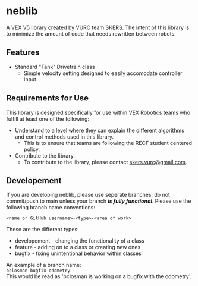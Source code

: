# neblib
A VEX V5 library created by VURC team SKERS. The intent of this library is to minimize the amount of code that needs rewritten between robots.

## Features
* Standard "Tank" Drivetrain class
  * Simple velocity setting designed to easily accomodate controller input

## Requirements for Use
This library is designed specifically for use within VEX Robotics teams who fulfill at least one of the following:

* Understand to a level where they can explain the different algorithms and control methods used in this library.  
  * This is to ensure that teams are following the RECF student centered policy.
* Contribute to the library.
  * To contribute to the library, please contact skers.vurc@gmail.com.

## Developement
If you are developing neblib, please use seperate branches, do not commit/push to main unless your branch ***is fully functional***. Please use the following branch name conventions:  

`<name or GitHub username>-<type>-<area of work>`

These are the different types:
* developement - changing the functionality of a class
* feature - adding on to a class or creating new ones
* bugfix - fixing unintentional behavior within classes

An example of a branch name:   
`bclosman-bugfix-odometry`  
This would be read as 'bclosman is working on a bugfix with the odometry'.